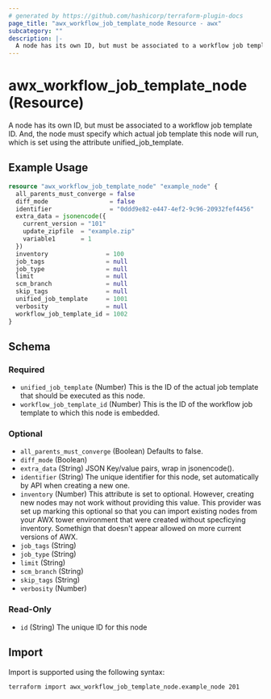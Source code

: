 ```yaml
---
# generated by https://github.com/hashicorp/terraform-plugin-docs
page_title: "awx_workflow_job_template_node Resource - awx"
subcategory: ""
description: |-
  A node has its own ID, but must be associated to a workflow job template ID. And, the node must specify which actual job template this node will run, which is set using the attribute unified_job_template.
---
```


# awx_workflow_job_template_node (Resource)

A node has its own ID, but must be associated to a workflow job template ID. And, the node must specify which actual job template this node will run, which is set using the attribute unified_job_template.

## Example Usage

```terraform
resource "awx_workflow_job_template_node" "example_node" {
  all_parents_must_converge = false
  diff_mode                 = false
  identifier                = "0ddd9e82-e447-4ef2-9c96-20932fef4456"
  extra_data = jsonencode({
    current_version = "101"
    update_zipfile  = "example.zip"
    variable1       = 1
  })
  inventory                = 100
  job_tags                 = null
  job_type                 = null
  limit                    = null
  scm_branch               = null
  skip_tags                = null
  unified_job_template     = 1001
  verbosity                = null
  workflow_job_template_id = 1002
}
```

<!-- schema generated by tfplugindocs -->
## Schema

### Required

- `unified_job_template` (Number) This is the ID of the actual job template that should be executed as this node.
- `workflow_job_template_id` (Number) This is the ID of the workflow job template to which this node is embedded.

### Optional

- `all_parents_must_converge` (Boolean) Defaults to false.
- `diff_mode` (Boolean)
- `extra_data` (String) JSON Key/value pairs, wrap in jsonencode().
- `identifier` (String) The unique identifier for this node, set automatically by API when creating a new one.
- `inventory` (Number) This attribute is set to optional. However, creating new nodes may not work without providing this value. This provider was set up marking this optional so that you can import existing nodes from your AWX tower environment that were created without specficying inventory. Somethign that doesn't appear allowed on more current versions of AWX.
- `job_tags` (String)
- `job_type` (String)
- `limit` (String)
- `scm_branch` (String)
- `skip_tags` (String)
- `verbosity` (Number)

### Read-Only

- `id` (String) The unique ID for this node

## Import

Import is supported using the following syntax:

```shell
terraform import awx_workflow_job_template_node.example_node 201
```

